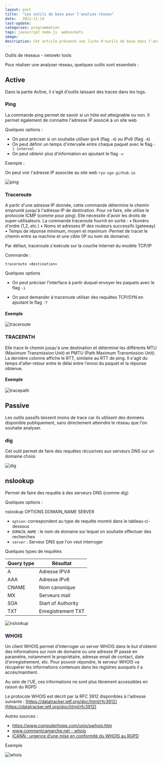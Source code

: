 ```yaml
---
layout: post
title:  "Les outils de base pour l'analyse réseau"
date:   2021-11-14
last-update: 
categories: programmation
tags: javascript node.js  websockets
image:
description: Cet article présente une liste d'outils de base dans l'analyse de réseau : ping, traceroute, whois, dig, etc.
---
```


Outils de réseaux - netowkr tools



Pour réaliser une analyser réseau, quelques outils sont essentiels :



## Active

Dans la partie Active, il s'agit d'outils laissant des traces dans les logs.

### Ping

La commande ping permet de savoir si un hôte est atteignable ou non. Il permet également de connaitre l'adresse IP associé à un site web

Quelques options :

- On peut préciser si on souhaite utiliser ipv4 (flag `-4`) ou IPv6 (flag `-6`)
- On peut définir un temps d'intervalle entre chaque paquet avec le flag `-i interval`
- On peut obtenir plus d'information en ajoutant le flag `-v`

Exemple :

On peut voir l'adresse IP associée au site web `rya-sge.github.io`

![ping](../../../assets_2/outil-securite/tryHackMe/network-tool/ping.PNG)



### Traceroute

A partir d'une adresse IP donnée, cette commande détermine le chemin emprunté jusqu'à l'adresse IP de destination. Pour ce faire, elle utilise le protocole ICMP (comme pour ping). Elle nécessite d'avoir les droits de super-utilisateurs.
La commande traceroute fournit en sortie :
• Numéro d'ordre (1,2,.etc.)
• Noms et adresses IP des routeurs successifs (gateway)
• Temps de réponse minimum, moyen et maximum :Permet de tracet le chemin entre sa machine et une cible (IP ou nom de domaine).

Par défaut, traceroute s'exécute sur la couche Internet du modèle TCP/IP

Commande :

```
traceroute <destination>
```

Quelques options

- On peut préciser l'interface à partir duquel envoyer les paquets avec le flag `-i`

- On peut demander à traceroute utiliser des requêtes TCP/SYN en ajoutant le flag `-T`

  

#### Exemple

![traceroute](../../../assets_2/outil-securite/tryHackMe/network-tool/traceroute.PNG)

### TRACEPATH

Elle trace le chemin jusqu'à une destination et détermine les différents MTU (Maximum Transmission Unit) et PMTU (Path Maximum Transmission Unit).
La dernière colonne affiche le RTT, similaire au RTT de ping. Il s'agit du temps d'aller-retour entre le délai entre l'envoi du paquet et la réponse obtenue.



#### Exemple

![tracepath](../../../assets_2/outil-securite/tryHackMe/network-tool/tracepath.PNG)



## Passive

Les outils passifs laissent moins de trace car ils utilisent des données disponible publiquement, sans directement atteindre le réseau que l'on souhaite analyser.

### dig

Cet outil permet de faire des requêtes récusrives aux serveurs DNS sur un domaine choisi

![dig](../../../assets_2/outil-securite/tryHackMe/network-tool/dig.PNG)

## nslookup

Permet de faire des requête à des serveurs DNS (comme dig)

Quelques options :

nslookup OPTIONS DOMAIN_NAME SERVER

- `option`: correspondent au type de requête montré dans le tableau ci-dessous
- `DOMAIN_NAME` : le nom de domaine sur lequel on souhaite effectuer des recherches
- `server` : Serveur DNS que l'on veut interroger

Quelques types de requêtes

| Query type | Résultat           |
| ---------- | ------------------ |
| A          | Adresse IPV4       |
| AAA        | Adresse IPv6       |
| CNAME      | Nom canonique      |
| MX         | Serveurs mail      |
| SOA        | Start of Authority |
| TXT        | Enregistrement TXT |

![nslookup](../../../assets_2/outil-securite/tryHackMe/network-tool/nslookup.PNG)

### WHOIS

Un client WHOIS permet d'interroger un server WHOIS  dans le but d'obtenir des informations  sur nom de domaine ou une adresse IP passé en paramètre, notamment le propriétaire, adresse email de contact, date d'enregistrement, etc. Pour pouvoir répondre, le serveur WHOIS va récupérer les informations contenues dans les registres auxquels il a accès/maintient.



Au sein de l'UE, ces informations ne sont plus librement accessibles en raison du RGPD

Le protocole WHOIS est décrit par la RFC 3912 disponibles à l'adresse suivante : [https://datatracker.ietf.org/doc/html/rfc3912](https://datatracker.ietf.org/doc/html/rfc3912)

Autres sources :

- https://www.computerhope.com/unix/uwhois.htm
- [www.commentcamarche.net - whois](https://www.commentcamarche.net/contents/717-whois)
- [ICANN : urgence d’une mise en conformité du WHOIS au RGPD](https://www.alain-bensoussan.com/avocats/icann-mise-en-conformite-du-whois-au-rgpd/2018/05/25/)

Exemple

![whois](../../../assets_2/outil-securite/tryHackMe/network-tool/whois.PNG)
